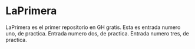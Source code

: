 # LaPrimera
LaPrimera es el primer repositorio en GH gratis.
Esta es entrada numero uno, de practica.
Entrada numero dos, de practica.
Entrada numero tres, de practica.
